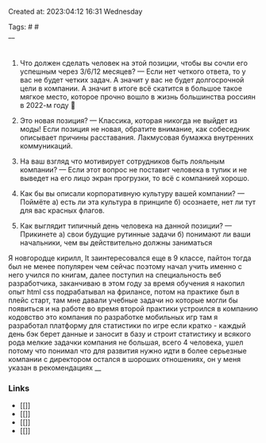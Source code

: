 Created at: 2023:04:12 16:31 Wednesday

Tags: #   #   
__ 

#
1. Что должен сделать человек на этой позиции, чтобы вы сочли его успешным через 3/6/12 месяцев? — Если нет четкого ответа, то у вас не будет четких задач. А значит у вас не будет долгосрочной цели в компании. А значит в итоге всё скатится в большое такое мягкое место, которое прочно вошло в жизнь большинства россиян в 2022-м году 🤡

3. Это новая позиция? — Классика, которая никогда не выйдет из моды! Если позиция не новая, обратите внимание, как собеседник описывает причины расставания. Лакмусовая бумажка внутренних коммуникаций.

4. На ваш взгляд что мотивирует сотрудников быть лояльным компании? — Если этот вопрос не поставит человека в тупик и не выведет на его лицо экран прогрузки, то всё с компанией хорошо.

5. Как бы вы описали корпоративную культуру вашей компании? — Поймёте а) есть ли эта культура в принципе б) осознаете, нет ли тут для вас красных флагов.

6. Как выглядит типичный день человека на данной позиции? — Прикинете а) свои будущие рутинные задачи б) понимают ли ваши начальники, чем вы действительно должны заниматься

 Я новгородце кирилл, It заинтересовался еще в 9 классе, пайтон тогда был не менее популярен чем сейчас поэтому начал учить именно с него учился по книгам, далее поступил на специальность веб разработчика, заканчиваю в этом году
 за время обучения я накопил опыт  html css 
 подрабатывал на фрилансе, потом на практике был в плейс старт, там мне давали  учебные задачи но которые могли бы появиться и на работе
 во время второй практики устроился в компанию кодовство
 это компания по разработке мобильных игр
 там я разработал платформу для статистики по игре 
 если кратко - каждый день бэк берет данные и заносит в базу и строит статистику
 и всякого рода мелкие задачки
 компания не большая, всего 4 человека, ушел потому что понимал что для развития нужно идти в более серьезные компании
 с директором остался в шороших отношениях, он у меня указан в рекомендациях
__

### Links
- [[]]
- [[]]
- [[]]
- [[]]
